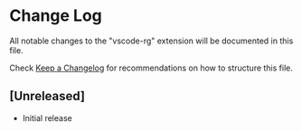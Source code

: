 # Change Log
All notable changes to the "vscode-rg" extension will be documented in this file.

Check [Keep a Changelog](http://keepachangelog.com/) for recommendations on how to structure this file.

## [Unreleased]
- Initial release
